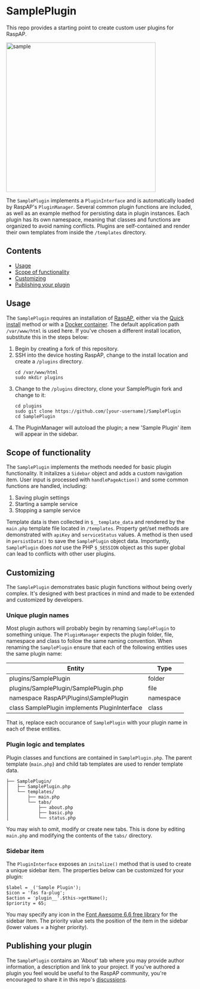 # SamplePlugin
This repo provides a starting point to create custom user plugins for RaspAP.

<img width="400" alt="sample" src="https://github.com/user-attachments/assets/cf9a8cf2-7cc7-49e5-9cbe-521ef7d97a4d">

The `SamplePlugin` implements a `PluginInterface` and is automatically loaded by RaspAP's `PluginManager`. Several common plugin functions are included, as well as an example method for persisting data in plugin instances. Each plugin has its own namespace, meaning that classes and functions are organized to avoid naming conflicts. Plugins are self-contained and render their own templates from inside the `/templates` directory.

## Contents
 - [Usage](#usage)
 - [Scope of functionality](#scope-of-functionality)
 - [Customizing](#customizing)
 - [Publishing your plugin](#publishing-your-plugin)

## Usage
The `SamplePlugin` requires an installation of [RaspAP](https://github.com/RaspAP/raspap-webgui), either via the [Quick install](https://docs.raspap.com/quick/) method or with a [Docker container](https://docs.raspap.com/docker/). The default application path `/var/www/html` is used here. If you've chosen a different install location, substitute this in the steps below:

1. Begin by creating a fork of this repository.
2. SSH into the device hosting RaspAP, change to the install location and create a `/plugins` directory.
   ```
   cd /var/www/html
   sudo mkdir plugins
   ```
3. Change to the `/plugins` directory, clone your SamplePlugin fork and change to it:
   ```
   cd plugins
   sudo git clone https://github.com/[your-username]/SamplePlugin
   cd SamplePlugin
   ```
4. The PluginManager will autoload the plugin; a new 'Sample Plugin' item will appear in the sidebar.

## Scope of functionality
The `SamplePlugin` implements the methods needed for basic plugin functionality. It initalizes a `Sidebar` object and adds a custom navigation item. User input is processed with `handlePageAction()` and some common functions are handled, including:

1. Saving plugin settings
2. Starting a sample service
3. Stopping a sample service

Template data is then collected in `$__template_data` and rendered by the `main.php` template file located in `/templates`. Property get/set methods are demonstrated with `apiKey` and `serviceStatus` values. A method is then used in `persistData()` to save the `SamplePlugin` object data. Importantly, `SamplePlugin` does _not_ use the PHP `$_SESSION` object as this super global can lead to conflicts with other user plugins.

## Customizing
The `SamplePlugin` demonstrates basic plugin functions without being overly complex. It's designed with best practices in mind and made to be extended and customized by developers.

### Unique plugin names
Most plugin authors will probably begin by renaming `SamplePlugin` to something unique. The `PluginManager` expects the plugin folder, file, namespace and class to follow the same naming convention. When renaming the `SamplePlugin` ensure that each of the following entities uses the same plugin name:


|  Entity                                        |   Type     |
|------------------------------------------------|------------|
| plugins/SamplePlugin                           | folder     |
| plugins/SamplePlugin/SamplePlugin.php          | file       |
| namespace RaspAP\Plugins\SamplePlugin          | namespace  |
| class SamplePlugin implements PluginInterface  | class      |

That is, replace each occurance of `SamplePlugin` with your plugin name in each of these entities.

### Plugin logic and templates
Plugin classes and functions are contained in `SamplePlugin.php`. The parent template (`main.php`) and child tab templates are used to render template data. 

```
├── SamplePlugin/
│   ├── SamplePlugin.php
│   └── templates/
│       ├── main.php
│       └── tabs/
│           ├── about.php
│           ├── basic.php
│           └── status.php
```

You may wish to omit, modify or create new tabs. This is done by editing `main.php` and modifying the contents of the `tabs/` directory.

### Sidebar item
The `PluginInterface` exposes an `initalize()` method that is used to create a unique sidebar item. The properties below can be customized for your plugin:

```
$label = _('Sample Plugin');
$icon = 'fas fa-plug';
$action = 'plugin__'.$this->getName();
$priority = 65;
```

You may specify any icon in the [Font Awesome 6.6 free library](https://fontawesome.com/icons) for the sidebar item. The priority value sets the position of the item in the sidebar (lower values = a higher priority).

## Publishing your plugin
The `SamplePlugin` contains an 'About' tab where you may provide author information, a description and link to your project. If you've authored a plugin you feel would be useful to the RaspAP community, you're encouraged to share it in this repo's [discussions](https://github.com/RaspAP/SamplePlugin/discussions). 
